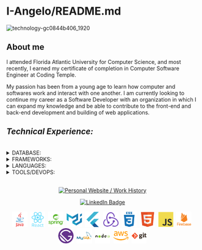 # I-Angelo/README.md


![technology-gc0844b406_1920](https://user-images.githubusercontent.com/111244396/229180551-540bbb59-f741-4ad6-b6a7-861932aae83c.jpg)

## About me

I attended Florida Atlantic University for Computer Science, and most recently, I earned my certificate of completion in Computer Software Engineer at Coding Temple. 

My passion has been from a young age to learn how computer and softwares work and interact with one another. I am currently looking to continue my career as a Software Developer with an organization in which I can expand my knowledge and be able to contribute to the front-end and back-end development and building of web applications.


## ___Technical Experience:___ ##
  <br>
 
<details>
<summary> DATABASE: </summary>

|       |       |
| :---: | :---: |
| * | ElephantSQL  |
| * | DBeaver  |
| * | PostgreSQL  |
| * | NoSQL  |
| * | AZURE Blob Storage  |

</details>

<details>
<summary> FRAMEWORKS: </summary>

|       |       |
| :---: | :---: |
| * | Bootstrap  |
| * | Flask  |
| * | REACT  |


</details>

<details>
<summary> LANGUAGES: </summary>

|       |       |
| :---: | :---: |
| * | HTML5  |
| * | CSS  |
| * | JavaScript  |
| * | Python  |
| * | TypeScript  |
| * | Jinja  |

</details>

<details>
<summary> TOOLS/DEVOPS: </summary>

|       |       |
| :---: | :---: |
| * | Node.js  |
| * | JSON  |
| * | Github  |
| * | Heroku  |
| * | Glitch  |
| * | Firebase  |
| * | Insomnia REST API  |

</details>
<br>

<div align="center">

[![Personal Website / Work History](https://user-images.githubusercontent.com/111244396/229555818-ba5be3ee-6620-4b0f-8627-0d3911b0ad13.png)](https://ivananguloprosite.com/)


<div id="badges">
  <a href="https://www.linkedin.com/in/ivan-angelo/">
  <img src="https://img.shields.io/badge/LinkedIn-blue?style=for-the-badge&logo=linkedin&logoColor=white" alt="LinkedIn Badge"/>
  </a>
</div>
  <br>
  <div>
  <img src="https://github.com/devicons/devicon/blob/master/icons/java/java-original-wordmark.svg" title="Java" alt="Java" width="40" height="40"/>&nbsp;
  <img src="https://github.com/devicons/devicon/blob/master/icons/react/react-original-wordmark.svg" title="React" alt="React" width="40" height="40"/>&nbsp;
  <img src="https://github.com/devicons/devicon/blob/master/icons/spring/spring-original-wordmark.svg" title="Spring" alt="Spring" width="40" height="40"/>&nbsp;
  <img src="https://github.com/devicons/devicon/blob/master/icons/materialui/materialui-original.svg" title="Material UI" alt="Material UI" width="40" height="40"/>&nbsp;
  <img src="https://github.com/devicons/devicon/blob/master/icons/flutter/flutter-original.svg" title="Flutter" alt="Flutter" width="40" height="40"/>&nbsp;
  <img src="https://github.com/devicons/devicon/blob/master/icons/redux/redux-original.svg" title="Redux" alt="Redux " width="40" height="40"/>&nbsp;
  <img src="https://github.com/devicons/devicon/blob/master/icons/css3/css3-plain-wordmark.svg"  title="CSS3" alt="CSS" width="40" height="40"/>&nbsp;
  <img src="https://github.com/devicons/devicon/blob/master/icons/html5/html5-original.svg" title="HTML5" alt="HTML" width="40" height="40"/>&nbsp;
  <img src="https://github.com/devicons/devicon/blob/master/icons/javascript/javascript-original.svg" title="JavaScript" alt="JavaScript" width="40" height="40"/>&nbsp;
  <img src="https://github.com/devicons/devicon/blob/master/icons/firebase/firebase-plain-wordmark.svg" title="Firebase" alt="Firebase" width="40" height="40"/>&nbsp;
  <img src="https://github.com/devicons/devicon/blob/master/icons/gatsby/gatsby-original.svg" title="Gatsby"  alt="Gatsby" width="40" height="40"/>&nbsp;
  <img src="https://github.com/devicons/devicon/blob/master/icons/mysql/mysql-original-wordmark.svg" title="MySQL"  alt="MySQL" width="40" height="40"/>&nbsp;
  <img src="https://github.com/devicons/devicon/blob/master/icons/nodejs/nodejs-original-wordmark.svg" title="NodeJS" alt="NodeJS" width="40" height="40"/>&nbsp;
  <img src="https://github.com/devicons/devicon/blob/master/icons/amazonwebservices/amazonwebservices-plain-wordmark.svg" title="AWS" alt="AWS" width="40" height="40"/>&nbsp;
  <img src="https://github.com/devicons/devicon/blob/master/icons/git/git-original-wordmark.svg" title="Git" **alt="Git" width="40" height="40"/>
</div>
  
 </div>







